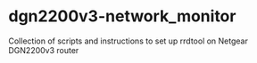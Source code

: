 dgn2200v3-network_monitor
=========================

Collection of scripts and instructions to set up rrdtool on Netgear DGN2200v3 router
